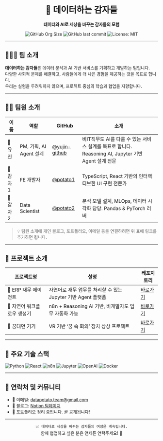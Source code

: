 <div align="center">

# 🥔 데이터하는 감자들

**데이터와 AI로 세상을 바꾸는 감자들의 모험**

![GitHub Org Size](https://img.shields.io/github/orgs/your-org-name/members)
![GitHub last commit](https://img.shields.io/github/last-commit/your-org-name/your-project-repo)
![License: MIT](https://img.shields.io/badge/license-MIT-blue.svg)

</div>

---

## 🧑‍🤝‍🧑 팀 소개

**데이터하는 감자들**은 데이터 분석과 AI 기반 서비스를 기획하고 개발하는 팀입니다.  
다양한 사회적 문제를 해결하고, 사람들에게 더 나은 경험을 제공하는 것을 목표로 합니다.  
우리는 실험을 두려워하지 않으며, 프로젝트 중심의 학습과 협업을 지향합니다.

---

## 👨‍🌾 팀원 소개

| 이름 | 역할 | GitHub | 소개 |
|------|------|--------|------|
| 🥔 유진 | PM, 기획, AI Agent 설계 | [@yujin-github](https://github.com/yujin-github) | 비IT직무도 AI를 다룰 수 있는 서비스 설계를 목표로 합니다. Reasoning AI, Jupyter 기반 Agent 설계 전문 |
| 🥔 감자1 | FE 개발자 | [@potato1](https://github.com/potato1) | TypeScript, React 기반의 인터랙티브한 UI 구현 전문가 |
| 🥔 감자2 | Data Scientist | [@potato2](https://github.com/potato2) | 분석 모델 설계, MLOps, 데이터 시각화 담당. Pandas & PyTorch 러버 |

> 💡 팀원 소개에 개인 블로그, 포트폴리오, 이메일 등을 연결하려면 위 표에 링크를 추가하면 됩니다.

---

## 🚀 프로젝트 소개

| 프로젝트명 | 설명 | 레포지토리 |
|------------|------|-------------|
| 🔧 ERP 재무 에이전트 | 자연어로 재무 업무를 처리할 수 있는 Jupyter 기반 Agent 플랫폼 | [바로가기](https://github.com/your-org-name/erp-finance-agent) |
| 🔗 자연어 워크플로우 생성기 | n8n + Reasoning AI 기반, 비개발자도 업무 자동화 가능 | [바로가기](https://github.com/your-org-name/n8n-agent-builder) |
| 🌈 꿈대면 기기 | VR 기반 ‘꿈 속 회의’ 장치 상상 프로젝트 | [바로가기](https://github.com/your-org-name/dream-meeting-device) |

---

## 📌 주요 기술 스택

![Python](https://img.shields.io/badge/Python-3776AB?style=flat-square&logo=python&logoColor=white)
![React](https://img.shields.io/badge/React-20232A?style=flat-square&logo=react&logoColor=61DAFB)
![n8n](https://img.shields.io/badge/n8n-FF6D00?style=flat-square&logo=n8n&logoColor=white)
![Jupyter](https://img.shields.io/badge/Jupyter-F37626?style=flat-square&logo=Jupyter&logoColor=white)
![OpenAI](https://img.shields.io/badge/OpenAI-412991?style=flat-square&logo=openai&logoColor=white)
![Docker](https://img.shields.io/badge/Docker-2496ED?style=flat-square&logo=docker&logoColor=white)

---

## 💬 연락처 및 커뮤니티

- 📧 이메일: datapotato.team@gmail.com  
- 📌 블로그: [Notion 팀페이지](https://your-team-notion-link.notion.site)  
- 🧠 포트폴리오 정리 중입니다. 곧 공개됩니다!

---

<div align="center">

`📈 데이터로 세상을 바꾸는 감자들의 여정은 계속됩니다.`  
함께 협업하고 싶은 분은 언제든 연락주세요! 🤝

</div>
